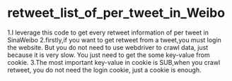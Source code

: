 # retweet_list_of_per_tweet_in_Weibo
1.I leverage this code to get every retweet information of per tweet in SinaWeibo
2.firstly,if you want to get retweet from a tweet,you must login the website. But you do not need to use webdriver to crawl data, just because it is very slow. You just need to get the some key-value from cookie.
3.The most important key-value in cookie is SUB,when you crawl retweet, you do not need the login cookie, just a cookie is enough.
